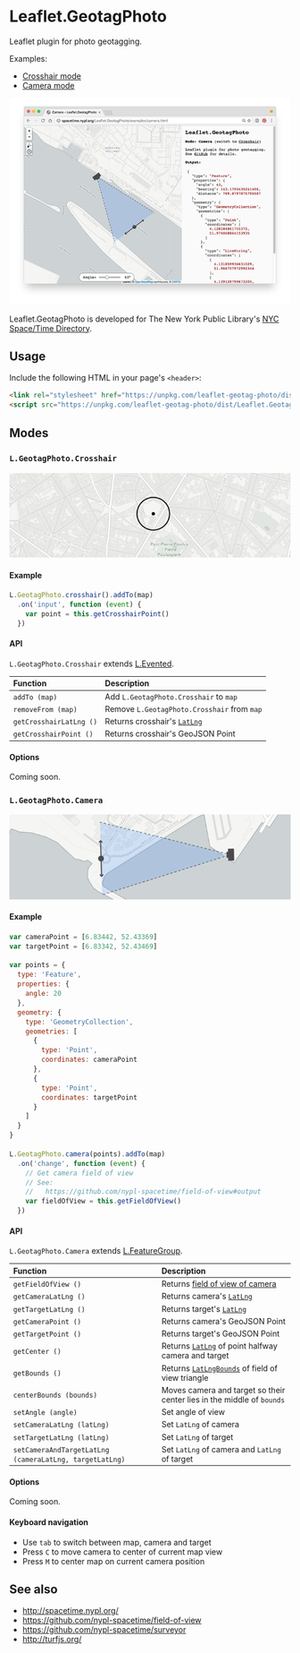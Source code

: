 # Leaflet.GeotagPhoto

Leaflet plugin for photo geotagging.

Examples:

- [Crosshair mode](http://spacetime.nypl.org/Leaflet.GeotagPhoto/examples/crosshair.html)
- [Camera mode](http://spacetime.nypl.org/Leaflet.GeotagPhoto/examples/camera.html)

[![Screenshot of camera module](images/screenshot.png)](http://spacetime.nypl.org/Leaflet.GeotagPhoto/examples/camera.html)

Leaflet.GeotagPhoto is developed for The New York Public Library's [NYC Space/Time Directory](http://spacetime.nypl.org/).

## Usage

Include the following HTML in your page's `<header>`:

```html
<link rel="stylesheet" href="https://unpkg.com/leaflet-geotag-photo/dist/Leaflet.GeotagPhoto.css" />
<script src="https://unpkg.com/leaflet-geotag-photo/dist/Leaflet.GeotagPhoto.min.js"></script>
```

## Modes

### `L.GeotagPhoto.Crosshair`

![Crosshair mode](images/crosshair.png)

#### Example

```js
L.GeotagPhoto.crosshair().addTo(map)
  .on('input', function (event) {
    var point = this.getCrosshairPoint()
  })
```

#### API

`L.GeotagPhoto.Crosshair` extends [L.Evented](http://leafletjs.com/reference-1.0.0.html#evented).

| Function                | Description                                     |
|:------------------------|:------------------------------------------------|
| `addTo (map)`           | Add `L.GeotagPhoto.Crosshair` to `map`          |
| `removeFrom (map)`      | Remove `L.GeotagPhoto.Crosshair` from `map`     |
| `getCrosshairLatLng ()` | Returns crosshair's [`LatLng`](http://leafletjs.com/reference-1.0.0.html#latlng) |
| `getCrosshairPoint ()`  | Returns crosshair's GeoJSON Point               |

#### Options

Coming soon.

### `L.GeotagPhoto.Camera`

![Camera mode](images/camera.png)

#### Example

```js
var cameraPoint = [6.83442, 52.43369]
var targetPoint = [6.83342, 52.43469]

var points = {
  type: 'Feature',
  properties: {
    angle: 20
  },
  geometry: {
    type: 'GeometryCollection',
    geometries: [
      {
        type: 'Point',
        coordinates: cameraPoint
      },
      {
        type: 'Point',
        coordinates: targetPoint
      }
    ]
  }
}

L.GeotagPhoto.camera(points).addTo(map)
  .on('change', function (event) {
    // Get camera field of view
    // See:
    //   https://github.com/nypl-spacetime/field-of-view#output
    var fieldOfView = this.getFieldOfView()
  })
```

#### API

`L.GeotagPhoto.Camera` extends [L.FeatureGroup](http://leafletjs.com/reference-1.0.0.html#featuregroup).

| Function                | Description                                     |
|:------------------------|:------------------------------------------------|
| `getFieldOfView ()`     | Returns [field of view of camera](https://github.com/nypl-spacetime/field-of-view#output) |
| `getCameraLatLng ()`    | Returns camera's [`LatLng`](http://leafletjs.com/reference-1.0.0.html#latlng) |
| `getTargetLatLng ()`    | Returns target's [`LatLng`](http://leafletjs.com/reference-1.0.0.html#latlng) |
| `getCameraPoint ()`     | Returns camera's GeoJSON Point                  |
| `getTargetPoint ()`     | Returns target's GeoJSON Point                  |
| `getCenter ()`          | Returns [`LatLng`](http://leafletjs.com/reference-1.0.0.html#latlng) of point halfway camera and target |
| `getBounds ()` | Returns [`LatLngBounds`](http://leafletjs.com/reference-1.0.0.html#latlngbounds) of field of view triangle |
| `centerBounds (bounds)` | Moves camera and target so their center lies in the middle of `bounds` |
| `setAngle (angle)`      | Set angle of view                               |
| `setCameraLatLng (latLng)` | Set `LatLng` of camera
| `setTargetLatLng (latLng)` | Set `LatLng` of target                       |
| `setCameraAndTargetLatLng (cameraLatLng, targetLatLng)` | Set `LatLng` of camera and `LatLng` of target |

#### Options

Coming soon.

#### Keyboard navigation

- Use `tab` to switch between map, camera and target
- Press `C` to move camera to center of current map view
- Press `M` to center map on current camera position

## See also

- http://spacetime.nypl.org/
- https://github.com/nypl-spacetime/field-of-view
- https://github.com/nypl-spacetime/surveyor
- http://turfjs.org/

